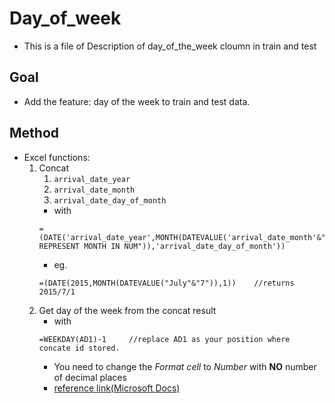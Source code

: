 # Day_of_week
* This is a file of Description of day_of_the_week cloumn in train and test
## Goal
* Add the feature: day of the week to train and test data.
## Method
* Excel functions:
    1. Concat 
        1. ```arrival_date_year```
        2. ```arrival_date_month```
        3. ```arrival_date_day_of_month```
        * with 
        ```
        =(DATE('arrival_date_year',MONTH(DATEVALUE('arrival_date_month'&"THE REPRESENT MONTH IN NUM")),'arrival_date_day_of_month'))
        ```
        * eg.  
        ```
        =(DATE(2015,MONTH(DATEVALUE("July"&"7")),1))    //returns 2015/7/1
        ```
    2. Get day of the week from the concat result
        * with
        ```
        =WEEKDAY(AD1)-1     //replace AD1 as your position where concate id stored.
        ```
        * You need to change the *Format cell* to *Number* with **NO** number of decimal places
        * [reference link(Microsoft Docs)](https://docs.microsoft.com/en-us/office/troubleshoot/excel/format-cells-settings)